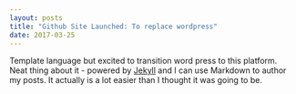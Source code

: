 ```yaml
---
layout: posts
title: "Github Site Launched: To replace wordpress"
date: 2017-03-25
---
```


Template language but excited to transition word press to this platform. Neat thing about it - powered by [Jekyll](http://jekyllrb.com) and I can use Markdown to author my posts. It actually is a lot easier than I thought it was going to be.
